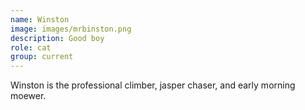 ```yaml
---
name: Winston
image: images/mrbinston.png
description: Good boy
role: cat
group: current
---
```


Winston is the professional climber, jasper chaser, and early morning moewer.
